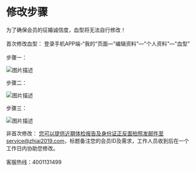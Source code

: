 # 修改步骤
为了确保会员的征婚诚信度，血型将无法自行修改！<br>  
首次修改血型：
登录手机APP端-“我的"页面—"编辑资料"—"个人资料"—"血型"<br>  
步骤一：

![图片描述](https://zajy-public.oss-cn-beijing.aliyuncs.com/app-pages/qa/5/tapd_31429388_1578996159_40.png)

步骤二：

![图片描述](https://zajy-public.oss-cn-beijing.aliyuncs.com/app-pages/qa/5/tapd_31429388_1578996167_75.png)

步骤三：

![图片描述](https://zajy-public.oss-cn-beijing.aliyuncs.com/app-pages/qa/5/tapd_31429388_1578996177_51.png)


非首次修改：
您可以提供近期体检报告及身份证正反面拍照发邮件至service@zhiai2019.com，标题备注您的会员ID及需求，工作人员收到后在一个工作日内协助您修改。<br>  
客服热线：4001131499<br>  
